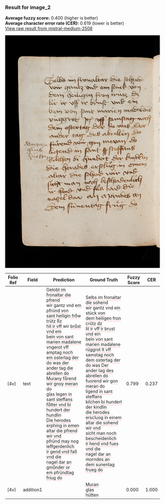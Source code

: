 ### Result for image_2
**Average fuzzy score:** 0.400 (higher is better)<br>**Average character error rate (CER):** 0.619 (lower is better)<br>[View raw result from mistral-medium-2508](https://github.com/RISE-UNIBAS/humanities_data_benchmark/blob/main/results/2025-10-24/T0295/request_T0295_image_2.json)

<img src="https://github.com/RISE-UNIBAS/humanities_data_benchmark/blob/main/benchmarks/medieval_manuscripts/images/image_2.jpg?raw=true" alt="image_2" width="800px">

<style>
.diff { text-decoration: underline; text-decoration-color: #ffcccc; text-decoration-style: wavy; }
</style>

| Folio Ref | Field | Prediction | Ground Truth | Fuzzy Score | CER |
|-----------|-------|------------|--------------|-------------|-----|
| [4v] | text | <span class="diff">Gelobt im fronaltar die pfrend<br></span>wir gantz vnd e<span class="diff">m pfr</span>ü<span class="diff">nd von<br>sant heiligin froͤ</span>w<span class="diff"> trütz ßz<br>hit ir vff</span> wir <span class="diff">bruͤst vnd em<br>bein von sant marien madalene<br>vngerot vff amptag noch<br>em ostertag der do</span> w<span class="diff">as der<br>ander tag die abrellen do<br>Murany fuͤrend wir gnoy meran do<br>glas legen in sant steffans<br>fuͤtter vnd bi hundert der hundlin<br>Die herodes erphing in emen<br>altar die pfrend wir vnd<br>pfründ may nog leffgerdenlich<br>ir gend vnd faß vnd die<br>nagel dar an gmuͤnder or<br>em pfründtag friug do</span> | <span class="diff">Selbs im fronaltar die sohend<br> </span>wir gantz vnd e<span class="diff">in st</span>ü<span class="diff">ck von<br> dem heiligen fron crütz dz<br> lit ir vff ir brust vnd ein<br> bein von sant marien madalene<br> rüggrot It vff samstag noch<br> dem ostertag der do </span>w<span class="diff">as Der<br> ander tag des abrellen do<br> fuorend</span> wir <span class="diff">gon meran do<br> ligend in sant steffans<br> kilchen bi hundert der kindlin<br> die herodes erscluog in einem<br> altar die sohend</span> w<span class="diff">ir vnd<br> sicht man noch bescheidenlich<br> ir hend vnd fues vnd die<br> nagel dar an morndes an<br> dem sunentag frueg do</span> | 0.799 | 0.237 |
| [4v] | addition1 |  | <span class="diff">Muran<br> glas<br> hütten</span> | 0.000 | 1.000 |
